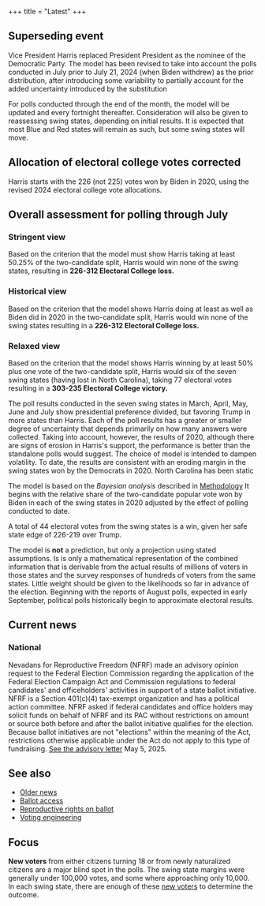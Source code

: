 +++
title = "Latest"
+++

## Superseding event

Vice President Harris replaced President President as the nominee of the Democratic Party. The model has been revised to take into account the polls conducted in July prior to July 21, 2024 (when Biden withdrew) as the prior distribution, after introducing some variability to partially account for the added uncertainty introduced by the substitution

For polls conducted through the end of the month, the model will be updated and every fortnight thereafter. Consideration will also be given to reassessing swing states, depending on initial results. It is expected that most Blue and Red states will remain as such, but some swing states will move.

## Allocation of electoral college votes corrected

Harris starts with the 226 (not 225) votes won by Biden in 2020, using the revised 2024 electoral college vote allocations.

## Overall assessment for polling through July

### Stringent view

Based on the criterion that the model must show Harris taking at least 50.25% of the two-candidate split, Harris would win none of the swing states, resulting in **226-312 Electoral College loss.**

### Historical view

Based on the criterion that the model shows Harris doing at least as well as Biden did in 2020 in the two-candidate split, Harris would win none of the swing states resulting in a **226-312 Electoral College loss.**

### Relaxed view

Based on the criterion that the model shows Harris winning by at least 50% plus one vote of the two-candidate split, Harris would six of the seven swing states (having lost in North Carolina), taking 77 electoral votes resulting in a **303-235 Electoral College victory.**

The poll results conducted in the seven swing states in March, April, May, June and July show presidential preference divided, but favoring Trump in more states than Harris. Each of the poll results has a greater or smaller degree of uncertainty that depends primarily on how many answers were collected. Taking into account, however, the results of 2020, although there are signs of erosion in Harris's support, the performance is better than the standalone polls would suggest. The choice of model is intended to dampen volatility. To date, the results are consistent with an eroding margin in the swing states won by the Democrats in 2020. North Carolina has been static

The model is based on the *Bayesian analysis*  described in [Methodology](/method]) It begins with the relative share of the two-candidate popular vote won by Biden in each of the swing states in 2020 adjusted by the effect of polling conducted to date.

A total of 44 electoral votes from the swing states is a win, given her safe state edge of 226-219 over Trump.

The model is **not** a prediction, but only a projection using stated assumptions. Is is only a mathematical representation of the combined information that is derivable from the actual results of millions of voters in those states and the survey responses of hundreds of voters from the same states. Little weight should be given to the likelihoods so far in advance of the election. Beginning with the reports of August polls, expected in early September, political polls historically begin to approximate electoral results. 

## Current news

### National

Nevadans for Reproductive Freedom (NFRF) made an advisory opinion request to the Federal Election Commission regarding the application of the Federal Election Campaign Act and Commission regulations to federal candidates' and officeholders' activities in support of a state ballot initiative. NFRF is a Section 401(c)(4) tax-exempt organization and has a political action committee. NFRF asked if federal candidates and office holders may solicit funds on behalf of NFRF and its PAC without restrictions on amount or source both before and after the ballot initiative qualifies for the election. Because ballot initiatives are not "elections" within the meaning of the Act, restrictions otherwise applicable under the Act do not apply to this type of fundraising. [See the advisory letter](https://www.fec.gov/data/legal/advisory-opinions/2024-05/) May 5, 2025.

## See also

* [Older news](/oldnews)
* [Ballot access](/ballot)
* [Reproductive rights on ballot](/repo)
* [Voting engineering](/voting)

## Focus

**New voters** from either citizens turning 18 or from newly naturalized citizens are a major blind spot in the polls. The swing state margins were generally under 100,000 votes, and some where approaching only 10,000. In each swing state, there are enough of these [new voters](/newvoters) to determine the outcome.


